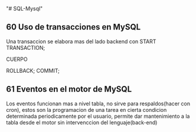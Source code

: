 "# SQL-Mysql" 
## 60 Uso de transacciones en MySQL
Una transaccion se elabora mas del lado backend con
START TRANSACTION;

CUERPO

ROLLBACK;
COMMIT;
## 61 Eventos en el motor de MySQL
Los eventos funcionan mas a nivel tabla, no sirve para respaldos(hacer con cron),
estos son la programacion de una tarea en cierta condicion determinada
periodicamente por el usuario, permite dar mantenimiento a la tabla desde el motor
sin intervenccion del lenguaje(back-end)
